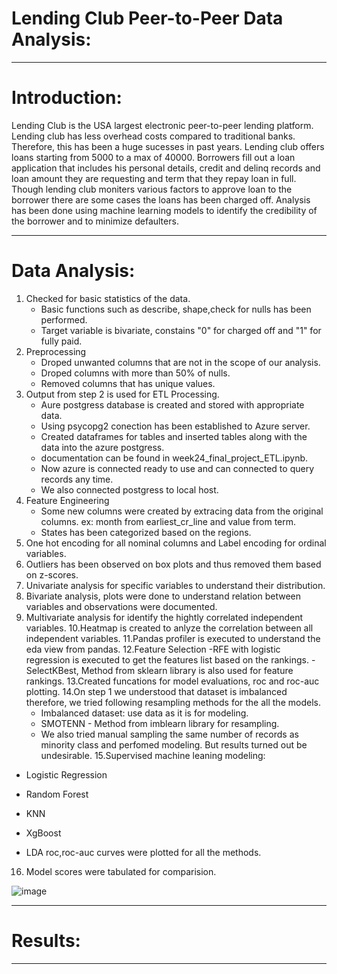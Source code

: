 # Lending Club Peer-to-Peer Data Analysis:
***
# Introduction:
Lending Club is the USA largest electronic peer-to-peer lending platform. Lending club has less overhead costs compared to traditional banks. Therefore, this has been a huge sucesses in past years. Lending club offers loans starting from 5000 to a max of 40000. Borrowers fill out a loan application that includes his personal details, credit and delinq records and loan amount they are requesting and term that they repay loan in full. Though lending club moniters various factors to approve loan to the borrower there are some cases the loans has been charged off. Analysis has been done using machine learning models to identify the credibility of the borrower and to minimize defaulters.

***
# Data Analysis:
1. Checked for basic statistics of the data.
   - Basic functions such as describe, shape,check for nulls has been performed. 
   - Target variable is bivariate, constains "0" for charged off and "1" for fully paid. 
2. Preprocessing 
   - Droped unwanted columns that are not in the scope of our analysis.
   - Droped columns with more than 50% of nulls.
   - Removed columns that has unique values.
3. Output from step 2 is used for ETL Processing.
   - Aure postgress database is created and stored with appropriate data.
   - Using psycopg2 conection has been established to Azure server.
   - Created dataframes for tables and inserted tables along with the data into the azure postgress.
   - documentation can be found in week24_final_project_ETL.ipynb.
   - Now azure is connected ready to use and can connected to query records any time.
   - We also connected postgress to local host.
4. Feature Engineering
   - Some new columns were created by extracing data from the original columns. ex: month from earliest_cr_line and value from term.
   - States has been categorized based on the regions.
5. One hot encoding for all nominal columns and Label encoding for ordinal variables. 
6. Outliers has been observed on box plots and thus removed them based on z-scores.
7. Univariate analysis for specific variables to understand their distribution.
8. Bivariate analysis, plots were done to understand relation between variables and observations were documented.
9. Multivariate analysis for identify the hightly correlated independent variables.
10.Heatmap is created to anlyze the correlation between all independent variables.
11.Pandas profiler is executed to understand the eda view from pandas.
12.Feature Selection
   -RFE with logistic regression is executed to get the features list based on the rankings.
   -SelectKBest, Method from sklearn library is also used for feature rankings.
13.Created funcations for model evaluations, roc and roc-auc plotting.
14.On step 1 we understood that dataset is imbalanced therefore, we tried following resampling methods for the all the models.
   - Imbalanced dataset: use data as it is for modeling.
   - SMOTENN - Method from imblearn library for resampling.
   - We also tried manual sampling the same number of records as minority class and perfomed modeling. But results turned out be undesirable.
15.Supervised machine leaning modeling:
  - Logistic Regression 
      
  - Random Forest
  - KNN
  - XgBoost
  - LDA
roc,roc-auc curves were plotted for all the methods.
16. Model scores were tabulated for comparision.

![image](https://user-images.githubusercontent.com/79874273/128814414-372a0cc8-bd5b-4d64-b3c0-83e65581e4b1.png)


***
# Results:

***
 
